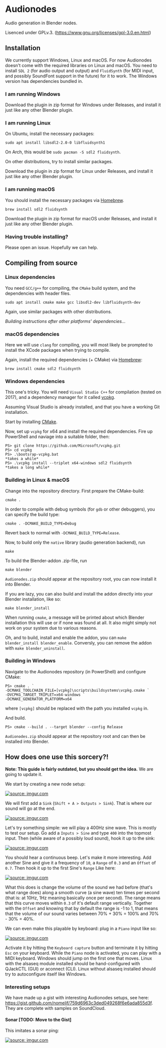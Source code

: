 # Audionodes

Audio generation in Blender nodes.

Lisenced under GPLv.3. (https://www.gnu.org/licenses/gpl-3.0.en.html)

## Installation

We currently support Windows, Linux and macOS.
For now Audionodes doesn't come with the required libraries on Linux and macOS. You need to install `SDL 2` (for audio output and output) and `FluidSynth` (for MIDI input, and possibly SoundFont support in the future) for it to work. The Windows version has dependencies bundled in.

### I am running Windows

Download the plugin in zip format for Windows under Releases,
and install it just like any other Blender plugin.

### I am running Linux

On Ubuntu, install the necessary packages:

```
sudo apt install libsdl2-2.0-0 libfluidsynth1
```

On Arch, this would be `sudo pacman -S sdl2 fluidsynth`.

On other distributions, try to install similar packages.

Download the plugin in zip format for Linux under Releases,
and install it just like any other Blender plugin.

### I am running macOS

You should install the necessary packages via [Homebrew](https://brew.sh/).

```
brew install sdl2 fluidsynth
```

Download the plugin in zip format for macOS under Releases,
and install it just like any other Blender plugin.

### Having trouble installing?

Please open an issue. Hopefully we can help.

## Compiling from source

### Linux dependencies

You need `GCC/g++` for compiling, the `CMake` build system, and the dependencies with header files.

```
sudo apt install cmake make gcc libsdl2-dev libfluidsynth-dev
```

Again, use similar packages with other distributions.

*Building instructions after other platforms' dependencies...*

### macOS dependencies

Here we will use `clang` for compiling, you will most likely be prompted to install the XCode packages when trying to compile.

Again, install the required dependencies (+ CMake) via [Homebrew](https://brew.sh/):

```
brew install cmake sdl2 fluidsynth
```

### Windows dependencies

This one's tricky. You will need `Visual Studio C++` for compilation (tested on 2017), and a dependency manager for it called [vcpkg](https://github.com/Microsoft/vcpkg).

Assuming Visual Studio is already installed, and that you have a working Git installation.

Start by installing [CMake](https://cmake.org/downloads).

Now, set up `vcpkg` for x64 and install the required dependencies.
Fire up PowerShell and naviage into a suitable folder, then:

```
PS> git clone https://github.com/Microsoft/vcpkg.git
PS> cd vcpkg
PS> .\bootsrap-vcpkg.bat
*takes a while*
PS> .\vcpkg install --triplet x64-windows sdl2 fluidsynth
*takes a long while*
```

### Building in Linux & macOS

Change into the repository directory. First prepare the CMake-build:

```
cmake .
```

In order to compile with debug symbols (for `gdb` or other debuggers),
you can specify the build type:

```
cmake . -DCMAKE_BUILD_TYPE=Debug
```

Revert back to normal with `-DCMAKE_BUILD_TYPE=Release`.

Now, to build only the `native` library (audio generation backend), run

```
make
```

To build the Blender-addon .zip-file, run

```
make blender
```

`Audionodes.zip` should appear at the repository root, you can now
install it into Blender.

If you are lazy, you can also build and install the addon directly
into your Blender installation, like so:

```
make blender_install
```

When running `cmake`, a message will be printed about which Blender
installation this will use or if none was found at all.
It also might simply not work on your system due to various reasons.

Oh, and to build, install and enable the addon, you can `make blender_install blender_enable`.
Conversly, you can remove the addon with `make blender_uninstall`.

### Building in Windows

Navigate to the Audionodes repository (in PowerShell) and configure CMake:

```
PS> cmake . `
-DCMAKE_TOOLCHAIN_FILE=[vcpkg]\scripts\buildsystems\vcpkg.cmake `
-DVCPKG_TARGET_TRIPLET=x64-windows `
-DCMAKE_GENERATOR_PLATFORM=x64
```

where `[vcpkg]` should be replaced with the path you installed `vcpkg` in.

And build.

```
PS> cmake --build . --target blender --config Release
```

`Audionodes.zip` should appear at the repository root and can then be installed into Blender.


## How does one use this sorcery?!
**Note: This guide is fairly outdated, but you should get the idea.**
We are going to update it.

We start by creating a new node setup:

<a href="http://imgur.com/pz2aQMr"><img src="http://i.imgur.com/pz2aQMr.png" title="source: imgur.com" /></a>

We will first add a `Sink` (`Shift + A > Outputs > Sink`). That is where our sound will go at the end.

<a href="http://imgur.com/vsMk0Ez"><img src="http://i.imgur.com/vsMk0Ez.png" title="source: imgur.com" /></a>

Let's try something simple: we will play a 400Hz sine wave. This is mostly to test our setup. Go add a `Inputs > Sine` and type `400` into the topmost input. Then (while aware of a possibly loud sound), hook it up to the sink:

<a href="http://imgur.com/kXsd1sT"><img src="http://i.imgur.com/kXsd1sT.png" title="source: imgur.com" /></a>

You should hear a continuous beep. Let's make it more interesting. Add another Sine and give it a frequency of `10`, a `Range` of `0.3` and an `Offset` of `0.7`. Then hook it up to the first Sine's `Range` Like here:

<a href="http://imgur.com/z77ttYf"><img src="http://i.imgur.com/z77ttYf.png" title="source: imgur.com" /></a>

What this does is change the volume of the sound we had before (that's what range does) along a smooth curve (a sine wave) ten times per second (that is: at 10Hz, 1Hz meaning basically once per second). The range means that this curve moves within `0.3` of it's default range vertically. Together with the `Offset` and knowing that by default the range is -1 to 1, that means that the volume of our sound varies between 70% + 30% = 100% and 70% - 30% = 40%.

We can even make this playable by keyboard: plug in a `Piano` input like so:

<a href="http://imgur.com/yG1n4Rf"><img src="http://i.imgur.com/yG1n4Rf.png" title="source: imgur.com" /></a>

Activate it by hitting the `Keyboard capture` button and terminate it by hitting `Esc` on your keyboard. While the `Piano` node is activated, you can play with a MIDI keyboard. Windows should jump on the first one that moves. Linux with the alsaseq module installed should be hand-configured with QJackCTL (GUI) or aconnect (CLI). Linux without alsaseq installed should try to autoconfigure itself like Windows.

### Interesting setups

We have made up a gist with interesting Audionodes setups, see here: https://gist.github.com/nomelif/759d6963c3ded049268f6e6ada855d3f. They are complete with samples on SoundCloud.

#### Sonar [TODO: Move to the Gist]

This imitates a sonar ping:

<a href="http://imgur.com/T7KP32w"><img src="http://i.imgur.com/T7KP32w.png" title="source: imgur.com" /></a>

